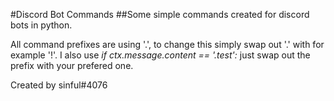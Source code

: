 #Discord Bot Commands
##Some simple commands created for discord bots in python.

All command prefixes are using '.', to change this simply swap out '.' with for example '!'.
I also use *if ctx.message.content == '.test':* just swap out the prefix with your prefered one.

Created by sinful#4076


